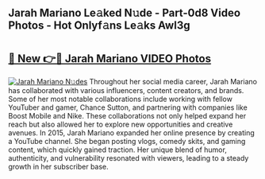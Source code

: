 ## Jarah Mariano Le𝚊ked N𝚞de - Part-0d8 Video Photos - Hot Onlyf𝚊ns Le𝚊ks Awl3g

# <h2><a href="http://ac32428.deff.icu/?id=Jarah+Mariano">🔗 New 👉🔴 Jarah Mariano VIDEO Photos</a></h2>

[![Jarah Mariano N𝚞des](https://i.imgur.com/rIISA9y.gif)](http://ac32428.deff.icu/?id=Jarah+Mariano)
Throughout her social media career, Jarah Mariano has collaborated with various influencers, content creators, and brands. Some of her most notable collaborations include working with fellow YouTuber and gamer, Chance Sutton, and partnering with companies like Boost Mobile and Nike. These collaborations not only helped expand her reach but also allowed her to explore new opportunities and creative avenues. In 2015, Jarah Mariano expanded her online presence by creating a YouTube channel. She began posting vlogs, comedy skits, and gaming content, which quickly gained traction. Her unique blend of humor, authenticity, and vulnerability resonated with viewers, leading to a steady growth in her subscriber base.
